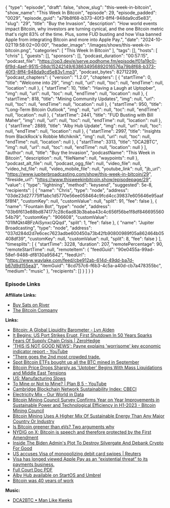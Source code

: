 {
  "type": "episode",
  "draft": false,
  "show_slug": "this-week-in-bitcoin",
  "show_name": "This Week In Bitcoin",
  "episode": 29,
  "episode_padded": "0029",
  "episode_guid": "a79b8f68-b373-40f3-8ff4-948da9cd5e83",
  "slug": "29",
  "title": "Buy the Invasion",
  "description": "How world events impact Bitcoin, why investors are turning cynical, and the one Bitcoin metric that's right 83% of the time. Plus, some FUD busting and how Visa banned Apple from integrating Bitcoin and more into Apple Pay.",
  "date": "2024-10-02T19:58:02+00:00",
  "header_image": "/images/shows/this-week-in-bitcoin.png",
  "categories": [
    "This Week In Bitcoin"
  ],
  "tags": [],
  "hosts": [
    "chris"
  ],
  "guests": [],
  "sponsors": [],
  "podcast_duration": "00:57:15",
  "podcast_file": "https://op3.dev/e/serve.podhome.fm/episode/f01a19c0-6f9d-4aef-9515-08dc15242149/638634956892016576a79b8f68-b373-40f3-8ff4-948da9cd5e83v1.mp3",
  "podcast_bytes": 82712299,
  "podcast_chapters": {
    "version": "1.2.0",
    "chapters": [
      {
        "startTime": 0,
        "title": "Welcome into 29",
        "img": null,
        "url": null,
        "toc": null,
        "endTime": null,
        "location": null
      },
      {
        "startTime": 10,
        "title": "Having a Laugh at Uptopber",
        "img": null,
        "url": null,
        "toc": null,
        "endTime": null,
        "location": null
      },
      {
        "startTime": 818,
        "title": "Mining Community Updates",
        "img": null,
        "url": null,
        "toc": null,
        "endTime": null,
        "location": null
      },
      {
        "startTime": 950,
        "title": "Long-Term Bitcoin Outlook",
        "img": null,
        "url": null,
        "toc": null,
        "endTime": null,
        "location": null
      },
      {
        "startTime": 2441,
        "title": "FUD Busting with Bill Maher",
        "img": null,
        "url": null,
        "toc": null,
        "endTime": null,
        "location": null
      },
      {
        "startTime": 2889,
        "title": "Alby Hub Update",
        "img": null,
        "url": null,
        "toc": null,
        "endTime": null,
        "location": null
      },
      {
        "startTime": 2997,
        "title": "Insights from BlackRock's Robbie Michiknik",
        "img": null,
        "url": null,
        "toc": null,
        "endTime": null,
        "location": null
      },
      {
        "startTime": 3313,
        "title": "DCA2BTC",
        "img": null,
        "url": null,
        "toc": null,
        "endTime": null,
        "location": null
      }
    ],
    "author": null,
    "title": "Buy the Invasion",
    "podcastName": "This Week in Bitcoin",
    "description": null,
    "fileName": null,
    "waypoints": null
  },
  "podcast_alt_file": null,
  "podcast_ogg_file": null,
  "video_file": null,
  "video_hd_file": null,
  "video_mobile_file": null,
  "youtube_link": null,
  "jb_url": "https://www.jupiterbroadcasting.com/show/this-week-in-bitcoin/29",
  "fireside_url": "https://www.thisweekinbitcoin.show/episodepage/29",
  "value": {
    "type": "lightning",
    "method": "keysend",
    "suggested": 5e-8,
    "recipients": [
      {
        "name": "Chris",
        "type": "node",
        "address": "03de23d27775ff1abc1d5770e56ee058464c9fcd4cc39837e605646e95aaf5f8f4",
        "customKey": null,
        "customValue": null,
        "split": 91,
        "fee": false
      },
      {
        "name": "Fountain Bot",
        "type": "node",
        "address": "03b6f613e88bd874177c28c6ad83b3baba43c4c656f56be1f8df84669556054b79",
        "customKey": "906608",
        "customValue": "01IMQkt4BFzAiSynxcQQqd",
        "split": 1,
        "fee": false
      },
      {
        "name": "Jupiter Broadcasting",
        "type": "node",
        "address": "037d284d2d7e6cec7623adbe600450a73b42fb90800989f05a862464b05408df39",
        "customKey": null,
        "customValue": null,
        "split": 8,
        "fee": false
      }
    ],
    "timesplits": [
      {
        "startTime": 3228,
        "duration": 207,
        "remotePercentage": 90,
        "remoteStartTime": null,
        "remoteItem": {
          "feedGuid": "90e0455a-99ad-58ef-9488-df8130a95842",
          "feedUrl": "https://www.wavlake.com/feed/cbe912ab-614d-49dd-ba7d-b67d9d155ea3",
          "itemGuid": "8cd757c6-f6b3-4c5a-a40d-cb7a478355bc",
          "medium": "music"
        },
        "recipients": []
      }
    ]
  }
}


### Episode Links

**Affiliate Links:**

* [Buy Sats on River](https://river.com/signup?r=3CT4V56E)
* [The Bitcoin Company](https://app.thebitcoincompany.com/signup?ref=JUPITER)

**Links:**

* [Bitcoin: A Global Liquidity Barometer - Lyn Alden](https://www.lynalden.com/bitcoin-a-global-liquidity-barometer/)
* [It Begins: US Port Strikes Erupt, First Shutdown In 50 Years Sparks Fears Of Supply Chain Crisis | ZeroHedge](https://www.zerohedge.com/markets/it-begins-us-port-strikes-erupt-first-shutdown-50-years-sparks-fears-supply-chain-crisis)
* ['THIS IS NOT GOOD NEWS': Payne explains 'worrisome' key economic indicator report - YouTube](https://www.youtube.com/watch?v=YOtEOYvP74Y)
* ["There goes the 2nd most crowded trade.](https://x.com/zerohedge/status/1840583365788864904)
* [Spot Bitcoin ETFs bought up all the BTC mined in September](https://x.com/BitcoinMagazine/status/1841128599694303321)
* [Bitcoin Price Drops Sharply as 'Uptober' Begins With Mass Liquidations and Middle East Tensions ](https://decrypt.co/284110/bitcoin-price-drops-mass-liquidations)
* [US: Manufacturing Slows](https://stacker.news/items/707100)
* [To Mine or Not to Mine? | Plan B 5 - YouTube](https://www.youtube.com/watch?v=SjderZFw2R8)
* [Cambridge Blockchain Network Sustainability Index: CBECI](https://ccaf.io/cbnsi/cbeci)
* [Electricity Mix - Our World in Data](https://ourworldindata.org/electricity-mix)
* [Bitcoin Mining Council Survey Confirms Year on Year Improvements in Sustainable Power and Technological Efficiency in H1-2023 - Bitcoin Mining Council](https://bitcoinminingcouncil.com/bitcoin-mining-council-survey-confirms-year-on-year-improvements-in-sustainable-power-and-technological-efficiency-in-h1-2023/)
* [Bitcoin Mining Uses A Higher Mix Of Sustainable Energy Than Any Major Country Or Industry](https://www.forbes.com/sites/greatspeculations/2021/07/06/bitcoin-mining-uses-a-higher-mix-of-sustainable-energy-than-any-major-country-or-industry/?sh=32ecd1a14cc9)
* [Is Bitcoin greener than eVs? Two arguments why](https://x.com/dsbatten/status/1838943822534914266?s=12&t=E9EIlRX-vHxbQ8g23lQU3A)
* [NYDIG on X: Bitcoin is speech and therefore protected by the First Amendment](https://x.com/NYDIG/status/1838957506921414885?t=WNFesyF9CKkCuN4IhxW6Og&s=09)
* [Inside The Biden Admin's Plot To Destroy Silvergate And Debank Crypto For Good ](https://www.zerohedge.com/crypto/inside-biden-admins-plot-destroy-silvergate-and-debank-crypto-good)
* [US accuses Visa of monopolizing debit card swipes | Reuters](https://www.reuters.com/legal/us-accuses-visa-monopolizing-debit-card-swipes-2024-09-24/)
* [Visa has longed viewed Apple Pay as an “existential threat” to its payments business.](https://x.com/alfredohinny/status/1839692740692496780?s=12&t=E9EIlRX-vHxbQ8g23lQU3A)
* [Full Court Doc PDF](https://www.justice.gov/opa/media/1370421/dl)
* [Alby Hub available on StartOS and Umbrel](https://blog.getalby.com/alby-hub-available-on-startos-and-umbrel/)
* [Bitcoin was 40 years of work](https://x.com/bitcoin_teddy/status/1840669162940534915?s=12&t=E9EIlRX-vHxbQ8g23lQU3A)

**Music:**

* [DCA2BTC • Man Like Kweks](https://wavlake.com/album/cbe912ab-614d-49dd-ba7d-b67d9d155ea3)
